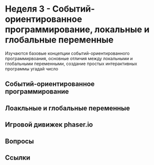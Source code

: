 # Неделя 3 - Событий-ориентированное программирование, локальные и глобальные переменные

Изучаются базовые концепции событий-ориентированного программирвоания, основные отличия между локальными и глобальными переменными, создание простых интерактивных программы угадай число

## Событий-ориентированное программирование

## Лоакльные и глобальные переменные

## Игровой дивижек phaser.io

## Вопросы

## Ссылки
